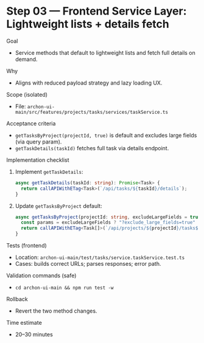 # Step 03 — Frontend Service Layer: Lightweight lists + details fetch

Goal
- Service methods that default to lightweight lists and fetch full details on demand.

Why
- Aligns with reduced payload strategy and lazy loading UX.

Scope (isolated)
- File: `archon-ui-main/src/features/projects/tasks/services/taskService.ts`

Acceptance criteria
- `getTasksByProject(projectId, true)` is default and excludes large fields (via query param).
- `getTaskDetails(taskId)` fetches full task via details endpoint.

Implementation checklist
1) Implement `getTaskDetails`:
   ```ts
   async getTaskDetails(taskId: string): Promise<Task> {
     return callAPIWithETag<Task>(`/api/tasks/${taskId}/details`);
   }
   ```
2) Update `getTasksByProject` default:
   ```ts
   async getTasksByProject(projectId: string, excludeLargeFields = true): Promise<Task[]> {
     const params = excludeLargeFields ? "?exclude_large_fields=true" : "";
     return callAPIWithETag<Task[]>(`/api/projects/${projectId}/tasks${params}`);
   }
   ```

Tests (frontend)
- Location: `archon-ui-main/test/tasks/service.taskService.test.ts`
- Cases: builds correct URLs; parses responses; error path.

Validation commands (safe)
- `cd archon-ui-main && npm run test -w`

Rollback
- Revert the two method changes.

Time estimate
- 20–30 minutes

